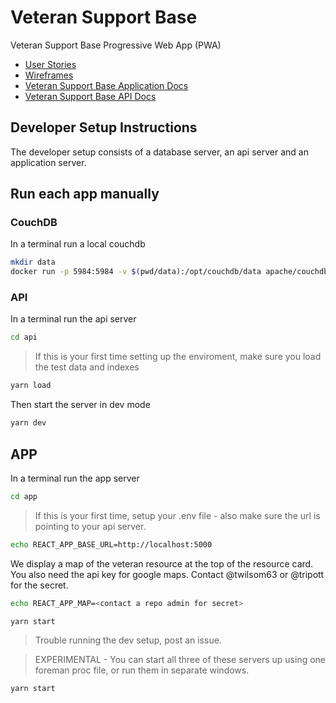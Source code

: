 # Veteran Support Base

Veteran Support Base Progressive Web App (PWA)

* [User Stories](./docs/user-stories.md)
* [Wireframes](./docs/wireframes.md)
* [Veteran Support Base Application Docs](./app/readme.md)
* [Veteran Support Base API Docs](./api/readme.md)

## Developer Setup Instructions

The developer setup consists of a database server, an api server and an
application server.

## Run each app manually

### CouchDB

In a terminal run a local couchdb

```bash
mkdir data
docker run -p 5984:5984 -v $(pwd/data):/opt/couchdb/data apache/couchdb
```

### API

In a terminal run the api server

```bash
cd api
```

> If this is your first time setting up the enviroment, make sure you load the
> test data and indexes

```bash
yarn load
```

Then start the server in dev mode

```bash
yarn dev
```

## APP

In a terminal run the app server

```bash
cd app
```

> If this is your first time, setup your .env file - also make sure the url is
> pointing to your api server.

```bash
echo REACT_APP_BASE_URL=http://localhost:5000
```

We display a map of the veteran resource at the top of the resource card.  You also need the api key for google maps.  Contact @twilsom63 or @tripott for the secret. 

```bash
echo REACT_APP_MAP=<contact a repo admin for secret>
```

```bash
yarn start
```

> Trouble running the dev setup, post an issue.

> EXPERIMENTAL - You can start all three of these servers up using one foreman
> proc file, or run them in separate windows.

```
yarn start
```
